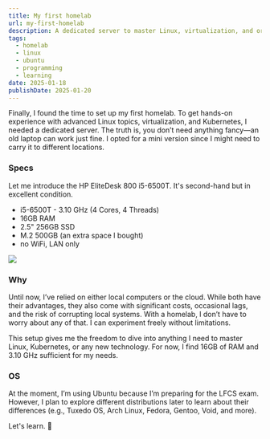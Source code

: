 ```yaml
---
title: My first homelab
url: my-first-homelab
description: A dedicated server to master Linux, virtualization, and orchestration.
tags:
  - homelab
  - linux
  - ubuntu
  - programming
  - learning
date: 2025-01-18
publishDate: 2025-01-20
---
```


Finally, I found the time to set up my first homelab. To get hands-on experience with advanced Linux topics, virtualization, and Kubernetes, I needed a dedicated server. The truth is, you don’t need anything fancy—an old laptop can work just fine. I opted for a mini version since I might need to carry it to different locations.

### Specs

Let me introduce the HP EliteDesk 800 i5-6500T. It's second-hand but in excellent condition.

- i5-6500T - 3.10 GHz (4 Cores, 4 Threads)
- 16GB RAM
- 2.5" 256GB SSD
- M.2 500GB (an extra space I bought)
- no WiFi, LAN only

![](/images/blog/homelab-elitedesk.jpg)

### Why

Until now, I’ve relied on either local computers or the cloud. While both have their advantages, they also come with significant costs, occasional lags, and the risk of corrupting local systems. With a homelab, I don’t have to worry about any of that. I can experiment freely without limitations.

This setup gives me the freedom to dive into anything I need to master Linux, Kubernetes, or any new technology. For now, I find 16GB of RAM and 3.10 GHz sufficient for my needs.

### OS

At the moment, I’m using Ubuntu because I’m preparing for the LFCS exam. However, I plan to explore different distributions later to learn about their differences (e.g., Tuxedo OS, Arch Linux, Fedora, Gentoo, Void, and more).

Let's learn. 🚀
